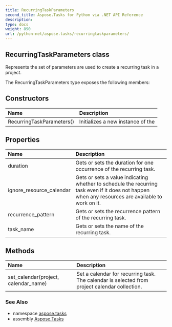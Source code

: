 ```yaml
---
title: RecurringTaskParameters
second_title: Aspose.Tasks for Python via .NET API Reference
description: 
type: docs
weight: 890
url: /python-net/aspose.tasks/recurringtaskparameters/
---
```


## RecurringTaskParameters class

Represents the set of parameters are used to create a recurring task in a project.

The RecurringTaskParameters type exposes the following members:
## Constructors
| Name | Description |
| :- | :- |
|RecurringTaskParameters()|Initializes a new instance of the|
## Properties
| Name | Description |
| :- | :- |
|duration|Gets or sets the duration for one occurrence of the recurring task.|
|ignore_resource_calendar|Gets or sets a value indicating whether to schedule the recurring task even if it does not happen when any resources are available to work on it.|
|recurrence_pattern|Gets or sets the recurrence pattern of the recurring task.|
|task_name|Gets or sets the name of the recurring task.|
## Methods
| Name | Description |
| :- | :- |
|set_calendar(project, calendar_name)|Set a calendar for recurring task. The calendar is selected from project calendar collection.|

### See Also

* namespace [aspose.tasks](/tasks/python-net/aspose.tasks/)
* assembly [Aspose.Tasks](/tasks/python-net/)

